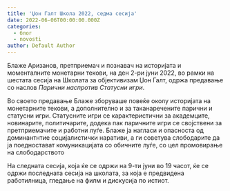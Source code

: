```yaml
---
title: 'Џон Галт Школа 2022, седма сесија'
date: 2022-06-06T00:00:00.000Z
categories:
  - блог
  - novosti
author: Default Author
---
```


Блаже Аризанов, претприемач и познавач на историјата и моменталните монетарни текови, на ден 2-ри јуни 2022, во рамки на шестата сесија на Школата за објективизам Џон Галт, одржа предавање со наслов _Парични наспротив Статусни игри_. 

Во своето предавање Блаже зборуваше повеќе околу историјата на монетарните текови, а дополнително и за таканаречените парични и статусни игри. Статусните игри се карактеристични за академците, новинарите, политичарите, додека пак паричните игри се својствени за претприемачите и работни луѓе. Блаже ја нагласи и опасноста од доминантнтие социјалистички наративи, а ги советува слободарите да ја поедностават комуникацијата со обичните луѓе, со цел промовирање на слободарството

На следната сесија, која ќе се одржи на 9-ти јуни во 19 часот, ќе се одржи последната сесија на школата, за која е предвидена работилница, гледање на филм и дискусија по истиот.
